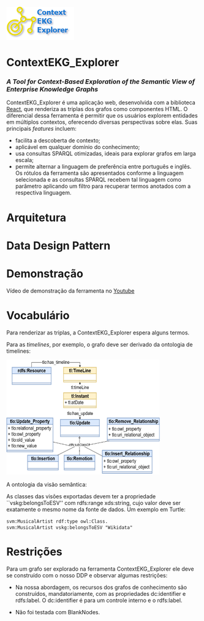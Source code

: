 ![image](src/commons/logo-context-ekg-explorer.png) 
# ContextEKG_Explorer
### _A Tool for Context-Based Exploration of the Semantic View of Enterprise Knowledge Graphs_

ContextEKG_Explorer é uma aplicação web, desenvolvida com a biblioteca [React](https://breakdance.github.io/breakdance/), que renderiza as triplas dos grafos como componentes HTML. 
O diferencial dessa ferramenta é permitir que os usuários explorem entidades em múltiplos contextos, oferecendo diversas perspectivas sobre elas.
Suas principais _features_ incluem: 

- facilita a descoberta de contexto;
- aplicável em qualquer domínio do conhecimento;
- usa consultas SPARQL otimizadas, ideais para explorar grafos em larga escala;
- permite alternar a linguagem de preferência entre português e inglês.  Os rótulos da ferramenta são apresentados conforme a linguagem selecionada e as consultas SPARQL recebem tal linguagem como parâmetro aplicando um filtro para recuperar termos anotados com a respectiva linguagem. 

# Arquitetura

# Data Design Pattern

# Demonstração
Vídeo de demonstração da ferramenta no [Youtube](https://www.youtube.com/watch?v=LrPs3Hh-WfI)

# Vocabulário
Para renderizar as triplas, a ContextEKG_Explorer espera alguns termos.

Para as _timelines_, por exemplo, o grafo deve ser derivado da ontologia de timelines:

<img src="src/img/ontologia-timeline.png" alt="Description" width="400" height="300">

A ontologia da visão semântica:

As classes das visões exportadas devem ter a propriedade ``vskg:belongsToESV'' com rdfs:range xds:string, cujo valor deve ser exatamente o mesmo nome da fonte de dados. Um exemplo em Turtle:

```sparql
svm:MusicalArtist rdf:type owl:Class.
svm:MusicalArtist vskg:belongsToESV "Wikidata"
```




# Restrições 
Para um grafo ser explorado na ferramenta ContextEKG_Explorer ele deve se construído com o nosso DDP e observar algumas restrições:
- Na nossa abordagem, os recursos dos grafos de conhecimento são construídos, mandatoriamente, com as propriedades dc:identifier e rdfs:label. O dc:identifier é para um controle interno e o rdfs:label.

- Não foi testada com BlankNodes.



